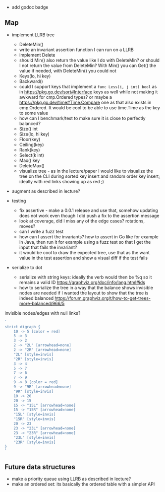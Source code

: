 * add godoc badge

## Map

* implement LLRB tree
  * DeleteMin()
  * write an invariant assertion function I can run on a LLRB
  * implement Delete
  * should Min() also return the value like I do with DeleteMin? or should I not return the value
  from DeleteMin? With Min() you can Get() the value if needed, with DeleteMin() you could not
  * Keys(lo, hi key)
  * Backward()
  * could I support keys that implement a `func Less(i, j int) bool` as in https://pkg.go.dev/sort#Interface keys as well while not making it awkward for
  cmp.Ordered types? or maybe a https://pkg.go.dev/time#Time.Compare one as that also exists in
  cmp.Ordered. It would be cool to be able to use time.Time as the key to some value
  * how can I benchmark/test to make sure it is close to perfectly balanced?
  * Size() int
  * Size(lo, hi key)
  * Floor(key)
  * Ceiling(key)
  * Rank(key)
  * Select(k int)
  * Max() key
  * DeleteMax()
  * visualize tree - as in the lecture/paper I would like to visualize the tree on the CLI during
  sorted key insert and random order key insert; ideally with red links showing up as red ;)
* augment as described in lecture?

* testing
  * fix assertive - make a 0.0.1 release and use that, somehow updating does not work even though I
    did push a fix to the assertion message
  * look at coverage, did I miss any of the edge cases? rotations, moves?
  * can I write a fuzz test
  * how can I assert the invariants? how to assert in Go like for example in Java, then run it for
  example using a fuzz test so that I get the input that fails the invariant?
  * it would be cool to draw the expected tree, use that as the want value in the test assertion and
    show a visual diff if the test fails

* serialize to dot
  * serialize with string keys: ideally the verb would then be %q so it remains a valid ID https://graphviz.org/doc/info/lang.html#ids
  * how to serialize the tree in a way that the balance shows
    invisible nodes are needed if I wanted the layout to show that the tree is indeed balanced
    https://forum.graphviz.org/t/how-to-get-trees-more-balanced/966/5

invisible nodes/edges with null links?
```go
`
strict digraph {
    10 -> 5 [color = red]
    5 -> 3
    3 -> 2
    2 -> "2L" [arrowhead=none]
    2 -> "2R" [arrowhead=none]
    "2L" [style=invis]
    "2R" [style=invis]
    3 -> 4
    5 -> 7
    7 -> 6
    7 -> 9
    9 -> 8 [color = red]
    9 -> "9R" [arrowhead=none]
    "9R" [style=invis]
    10 -> 20
    20 -> 15
    15 -> "15L" [arrowhead=none]
    15 -> "15R" [arrowhead=none]
    "15L" [style=invis]
    "15R" [style=invis]
    20 -> 23
    23 -> "23L" [arrowhead=none]
    23 -> "23R" [arrowhead=none]
    "23L" [style=invis]
    "23R" [style=invis]
}
`
```


## Future data structures

* make a priority queue using LLRB as described in lecture?
* make an ordered set: its basically the ordered table with a simpler API

